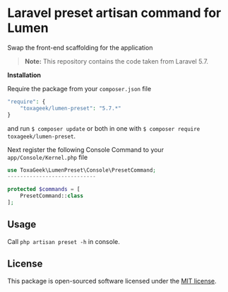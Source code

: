 # Laravel preset artisan command for Lumen

Swap the front-end scaffolding for the application

> **Note:** This repository contains the code taken from Laravel 5.7.

**Installation**

Require the package from your `composer.json` file


```php
"require": {
    "toxageek/lumen-preset": "5.7.*"
}
```

and run `$ composer update` or both in one with `$ composer require toxageek/lumen-preset`.


Next register the following Console Command to your `app/Console/Kernel.php` file

```php
use ToxaGeek\LumenPreset\Console\PresetCommand;
----------------------------

protected $commands = [
    PresetCommand::class
];
```

## Usage

Call `php artisan preset -h` in console.

## License

This package is open-sourced software licensed under the [MIT license](https://opensource.org/licenses/MIT).